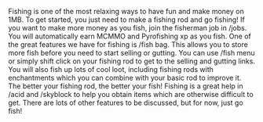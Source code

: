Fishing is one of the most relaxing ways to have fun and make money on 1MB. To get started, you just need to make a fishing rod and go fishing! If you want to make more money as you fish, join the fisherman job in /jobs. You will automatically earn MCMMO and Pyrofishing xp as you fish. One of the great features we have for fishing is /fish bag. This allows you to store more fish before you need to start selling or gutting. You can use /fish menu or simply shift click on your fishing rod to get to the selling and gutting links. You will also fish up lots of cool loot, including fishing rods with enchantments which you can combine with your basic rod to improve it. The better your fishing rod, the better your fish! Fishing is a great help in /acid and /skyblock to help you obtain items which are otherwise difficult to get. There are lots of other features to be discussed, but for now, just go fish!